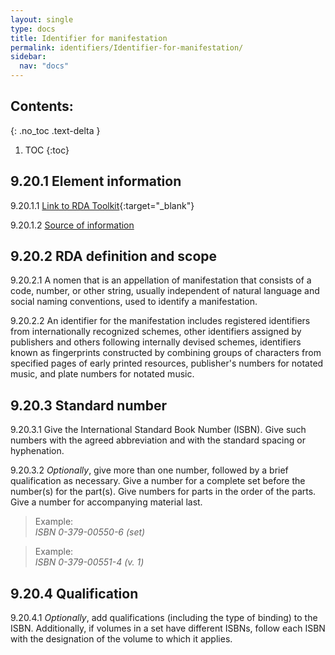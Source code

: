 ```yaml
---
layout: single
type: docs
title: Identifier for manifestation
permalink: identifiers/Identifier-for-manifestation/
sidebar:
  nav: "docs"
---
```


## Contents:
{: .no_toc .text-delta }

1. TOC
{:toc}

## 9.20.1 Element information

<a name="9.20.1.1">9.20.1.1</a> [Link to RDA Toolkit](https://beta.rdatoolkit.org/Content/Index?externalId=en-US_ala-95f6a60f-3d2b-32d8-9486-cf810708d4ba){:target="_blank"}

<a name="9.20.1.2">9.20.1.2</a> [Source of information](/DCRMR/identifiers/)

## 9.20.2 RDA definition and scope

<a name="9.20.2.1">9.20.2.1</a> A nomen that is an appellation of manifestation that consists of a code, number, or other string, usually independent of natural language and social naming conventions, used to identify a manifestation.

<a name="9.20.2.2">9.20.2.2</a> An identifier for the manifestation includes registered identifiers from internationally recognized schemes, other identifiers assigned by publishers and others following internally devised schemes, identifiers known as fingerprints constructed by combining groups of characters from specified pages of early printed resources, publisher's numbers for notated music, and plate numbers for notated music.

## 9.20.3 Standard number

<a name="9.20.3.1">9.20.3.1</a> Give the International Standard Book Number (ISBN). Give such numbers with the agreed abbreviation and with the standard spacing or hyphenation.

<a name="9.20.3.2">9.20.3.2</a> *Optionally*, give more than one number, followed by a brief qualification as necessary. Give a number for a complete set before the number(s) for the part(s). Give numbers for parts in the order of the parts. Give a number for accompanying material last.

>Example:   
> <CITE>ISBN 0-379-00550-6 (set)</CITE>  

>Example:  
> <CITE>ISBN 0-379-00551-4 (v. 1)</CITE>

## 9.20.4 Qualification  

<a name="9.20.4.1">9.20.4.1</a> *Optionally*, add qualifications (including the type of binding) to the ISBN. Additionally, if volumes in a set have different ISBNs, follow each ISBN with the designation of the volume to which it applies.